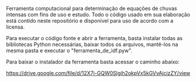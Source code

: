 Ferramenta computacional para determinação de equações de chuvas intensas com fins de uso e estudo. Todo o código usado em sua elaboração está contido neste repositório e disponível para uso de acordo com a licensa.

Para executar o código fonte e abrir a ferramenta, basta instalar todas as bibliotecas Python necessárias, baixar todos os arquivos, mantê-los na mesma pasta e executar o "ferramenta_de_idf.pyw".

Para baixar o instalador da ferramenta basta acessar o caminho abaixo:

https://drive.google.com/file/d/12X7j-GQW0Slgih2okpVx5kGVvAjcizZY/view

